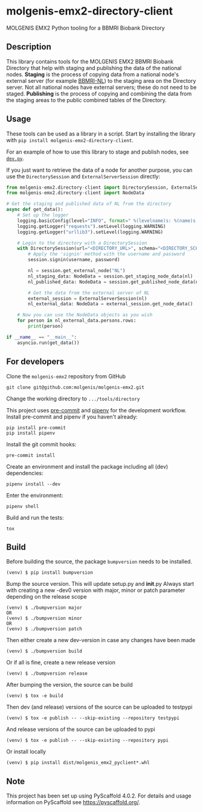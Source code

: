 # molgenis-emx2-directory-client

MOLGENIS EMX2 Python tooling for a BBMRI Biobank Directory

## Description
This library contains tools for the MOLGENIS EMX2 BBMRI Biobank Directory that help with
staging and publishing the data of the national nodes. **Staging** is the process of copying
data from a national node's external server (for example [BBMRI-NL](https://catalogue.bbmri.nl/menu/main/home)) to
the staging area on the Directory server. Not all national nodes have external servers; these
do not need to be staged. **Publishing** is the process of copying and combining the data from the staging areas
to the public combined tables of the Directory.

## Usage

These tools can be used as a library in a script. Start by installing the library with
`pip install molgenis-emx2-directory-client`.

For an example of how to use this library to stage and publish nodes, see [`dev.py`](dev/dev.py).

If you just want to retrieve the data of a node for another purpose, you can use the `DirectorySession`
and `ExternalServerSession` directly:

```python
from molgenis-emx2.directory-client import DirectorySession, ExternalServerSession
from molgenis-emx2.directory-client import NodeData

# Get the staging and published data of NL from the directory
async def get_data():
    # Set up the logger
    logging.basicConfig(level="INFO", format=" %(levelname)s: %(name)s: %(message)s")
    logging.getLogger("requests").setLevel(logging.WARNING)
    logging.getLogger("urllib3").setLevel(logging.WARNING)

    # Login to the directory with a DirectorySession
    with DirectorySession(url="<DIRECTORY_URL>", schema="<DIRECTORY_SCHEMA>") as session:
        # Apply the 'signin' method with the username and password
        session.signin(username, password)

        nl = session.get_external_node("NL")
        nl_staging_data: NodeData = session.get_staging_node_data(nl)
        nl_published_data: NodeData = session.get_published_node_data(nl)

        # Get the data from the external server of NL
        external_session = ExternalServerSession(nl)
        nl_external_data: NodeData = external_session.get_node_data()

    # Now you can use the NodeData objects as you wish
    for person in nl_external_data.persons.rows:
        print(person)

if __name__ == "__main__":
    asyncio.run(get_data())
```


## For developers
Clone the `molgenis-emx2` repository from GitHub
```console
git clone git@github.com:molgenis/molgenis-emx2.git
```

Change the working directory to `.../tools/directory`

This project uses [pre-commit](https://pre-commit.com/) and [pipenv](https://pypi.org/project/pipenv/) for the development workflow.
Install pre-commit and pipenv if you haven't already:
```
pip install pre-commit
pip install pipenv
```

Install the git commit hooks:
```
pre-commit install
```

Create an environment and install the package including all (dev) dependencies:
```
pipenv install --dev
```

Enter the environment:
```
pipenv shell
```

Build and run the tests:
```
tox
```

## Build
Before building the source, the package `bumpversion` needs to be installed.
```console
(venv) $ pip install bumpversion
```

Bump the source version. This will update setup.py and __init__.py
Always start with creating a new -dev0 version with major, minor or patch parameter  
depending on the release scope
```console
(venv) $ ./bumpversion major
OR
(venv) $ ./bumpversion minor
OR
(venv) $ ./bumpversion patch
```

Then either create a new dev-version in case any changes have been made
```console
(venv) $ ./bumpversion build
```

Or if all is fine, create a new release version
```console
(venv) $ ./bumpversion release
```

After bumping the version, the source can be build
```console
(venv) $ tox -e build
```

Then dev (and release) versions of the source can be uploaded to testpypi
```console
(venv) $ tox -e publish -- --skip-existing --repository testpypi
```

And release versions of the source can be uploaded to pypi
```console
(venv) $ tox -e publish -- --skip-existing --repository pypi
```

Or install locally
```console
(venv) $ pip install dist/molgenis_emx2_pyclient*.whl
```

## Note

This project has been set up using PyScaffold 4.0.2. For details and usage
information on PyScaffold see https://pyscaffold.org/.